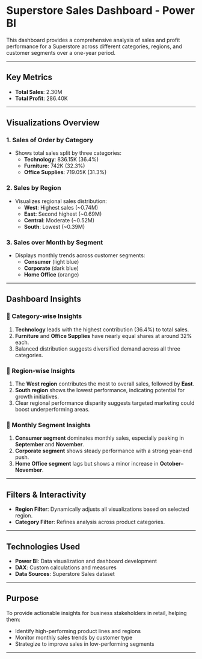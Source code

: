 #  Superstore Sales Dashboard - Power BI

This dashboard provides a comprehensive analysis of sales and profit performance for a Superstore across different categories, regions, and customer segments over a one-year period.

---

##  Key Metrics

- **Total Sales**: 2.30M
- **Total Profit**: 286.40K

---

##  Visualizations Overview

### 1. **Sales of Order by Category**
- Shows total sales split by three categories:
  - **Technology**: 836.15K (36.4%)
  - **Furniture**: 742K (32.3%)
  - **Office Supplies**: 719.05K (31.3%)

### 2. **Sales by Region**
- Visualizes regional sales distribution:
  - **West**: Highest sales (~0.74M)
  - **East**: Second highest (~0.69M)
  - **Central**: Moderate (~0.52M)
  - **South**: Lowest (~0.39M)

### 3. **Sales over Month by Segment**
- Displays monthly trends across customer segments:
  - **Consumer** (light blue)
  - **Corporate** (dark blue)
  - **Home Office** (orange)

---

##  Dashboard Insights

### 🔹 Category-wise Insights
1. **Technology** leads with the highest contribution (36.4%) to total sales.
2. **Furniture** and **Office Supplies** have nearly equal shares at around 32% each.
3. Balanced distribution suggests diversified demand across all three categories.

### 🔹 Region-wise Insights
1. The **West region** contributes the most to overall sales, followed by **East**.
2. **South region** shows the lowest performance, indicating potential for growth initiatives.
3. Clear regional performance disparity suggests targeted marketing could boost underperforming areas.

### 🔹 Monthly Segment Insights
1. **Consumer segment** dominates monthly sales, especially peaking in **September** and **November**.
2. **Corporate segment** shows steady performance with a strong year-end push.
3. **Home Office segment** lags but shows a minor increase in **October–November**.

---

##  Filters & Interactivity
- **Region Filter**: Dynamically adjusts all visualizations based on selected region.
- **Category Filter**: Refines analysis across product categories.

---

##  Technologies Used

- **Power BI**: Data visualization and dashboard development
- **DAX**: Custom calculations and measures
- **Data Sources**: Superstore Sales dataset

---

##  Purpose

To provide actionable insights for business stakeholders in retail, helping them:
- Identify high-performing product lines and regions
- Monitor monthly sales trends by customer type
- Strategize to improve sales in low-performing segments

---



